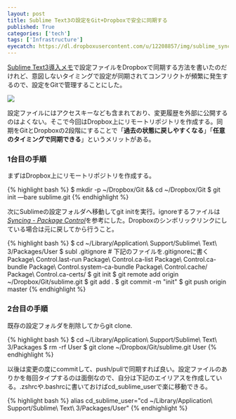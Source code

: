 ```yaml
---
layout: post
title: Sublime Text3の設定をGit+Dropboxで安全に同期する
published: True
categories: ['tech']
tags: ['Infrastructure']
eyecatch: https://dl.dropboxusercontent.com/u/12208857/img/sublime_sync.png
---
```


[Sublime Text3導入メモ](http://shoya.io/blog/hello-sublime/)で設定ファイルをDropboxで同期する方法を書いたのだけれど、意図しないタイミングで設定が同期されてコンフリクトが頻繁に発生するので、設定をGitで管理することにした。

<img src="https://dl.dropboxusercontent.com/u/12208857/img/sublime_sync.png" class="image-on-frame-small">

設定ファイルにはアクセスキーなども含まれており、変更履歴を外部に公開するのはよくない。そこで今回はDropbox上にリモートリポジトリを作成する。同期をGitとDropboxの2段階にすることで「**過去の状態に戻しやすくなる**」「**任意のタイミングで同期できる**」というメリットがある。

### 1台目の手順

まずはDropbox上にリモートリポジトリを作成する。

{% highlight bash %}
$ mkdir -p ~/Dropbox/Git && cd ~/Dropbox/Git
$ git init —bare sublime.git
{% endhighlight %}

次にSublimeの設定フォルダへ移動してgit initを実行。ignoreするファイルは<cite>[Syncing - Package Control](https://sublime.wbond.net/docs/syncing)</cite>を参考にした。Dropboxのシンボリックリンクにしている場合は元に戻してから行うこと。

{% highlight bash %}
$ cd ~/Library/Application\ Support/Sublime\ Text\ 3/Packages/User
$ subl .gitignore # 下記のファイルを.gitignoreに書く
	Package\ Control.last-run
	Package\ Control.ca-list
	Package\ Control.ca-bundle
	Package\ Control.system-ca-bundle
	Package\ Control.cache/
	Package\ Control.ca-certs/
$ git init
$ git remote add origin ~/Dropbox/Git/sublime.git
$ git add .
$ git commit -m "init"
$ git push origin master
{% endhighlight %}

### 2台目の手順

既存の設定フォルダを削除してからgit clone.

{% highlight bash %}
$ cd ~/Library/Application\ Support/Sublime\ Text\ 3/Packages
$ rm -rf User
$ git clone ~/Dropbox/Git/sublime.git User
{% endhighlight %}

以後は変更の度にcommitして、push/pullで同期すれば良い。設定ファイルのありかを毎回タイプするのは面倒なので、自分は下記のエイリアスを作成している。.zshrcや.bashrcに書いておけばcd_sublime_userで楽に移動できる。

{% highlight bash %}
alias cd_sublime_user="cd ~/Library/Application\ Support/Sublime\ Text\ 3/Packages/User"
{% endhighlight %}